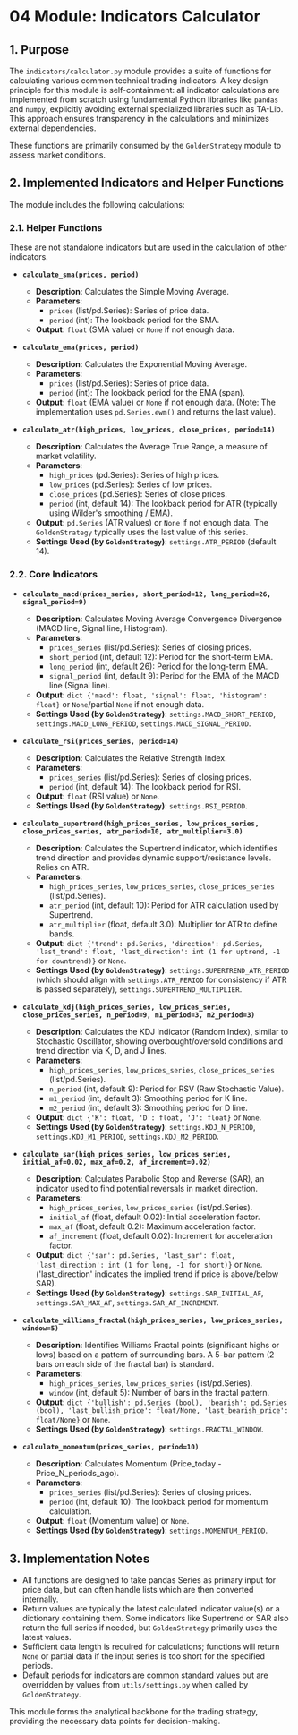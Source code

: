 # 04 Module: Indicators Calculator

## 1. Purpose

The `indicators/calculator.py` module provides a suite of functions for calculating various common technical trading indicators. A key design principle for this module is self-containment: all indicator calculations are implemented from scratch using fundamental Python libraries like `pandas` and `numpy`, explicitly avoiding external specialized libraries such as TA-Lib. This approach ensures transparency in the calculations and minimizes external dependencies.

These functions are primarily consumed by the `GoldenStrategy` module to assess market conditions.

## 2. Implemented Indicators and Helper Functions

The module includes the following calculations:

### 2.1. Helper Functions

These are not standalone indicators but are used in the calculation of other indicators.

*   **`calculate_sma(prices, period)`**
    *   **Description**: Calculates the Simple Moving Average.
    *   **Parameters**:
        *   `prices` (list/pd.Series): Series of price data.
        *   `period` (int): The lookback period for the SMA.
    *   **Output**: `float` (SMA value) or `None` if not enough data.

*   **`calculate_ema(prices, period)`**
    *   **Description**: Calculates the Exponential Moving Average.
    *   **Parameters**:
        *   `prices` (list/pd.Series): Series of price data.
        *   `period` (int): The lookback period for the EMA (span).
    *   **Output**: `float` (EMA value) or `None` if not enough data. (Note: The implementation uses `pd.Series.ewm()` and returns the last value).

*   **`calculate_atr(high_prices, low_prices, close_prices, period=14)`**
    *   **Description**: Calculates the Average True Range, a measure of market volatility.
    *   **Parameters**:
        *   `high_prices` (pd.Series): Series of high prices.
        *   `low_prices` (pd.Series): Series of low prices.
        *   `close_prices` (pd.Series): Series of close prices.
        *   `period` (int, default 14): The lookback period for ATR (typically using Wilder's smoothing / EMA).
    *   **Output**: `pd.Series` (ATR values) or `None` if not enough data. The `GoldenStrategy` typically uses the last value of this series.
    *   **Settings Used (by `GoldenStrategy`)**: `settings.ATR_PERIOD` (default 14).

### 2.2. Core Indicators

*   **`calculate_macd(prices_series, short_period=12, long_period=26, signal_period=9)`**
    *   **Description**: Calculates Moving Average Convergence Divergence (MACD line, Signal line, Histogram).
    *   **Parameters**:
        *   `prices_series` (list/pd.Series): Series of closing prices.
        *   `short_period` (int, default 12): Period for the short-term EMA.
        *   `long_period` (int, default 26): Period for the long-term EMA.
        *   `signal_period` (int, default 9): Period for the EMA of the MACD line (Signal line).
    *   **Output**: `dict {'macd': float, 'signal': float, 'histogram': float}` or `None`/partial `None` if not enough data.
    *   **Settings Used (by `GoldenStrategy`)**: `settings.MACD_SHORT_PERIOD`, `settings.MACD_LONG_PERIOD`, `settings.MACD_SIGNAL_PERIOD`.

*   **`calculate_rsi(prices_series, period=14)`**
    *   **Description**: Calculates the Relative Strength Index.
    *   **Parameters**:
        *   `prices_series` (list/pd.Series): Series of closing prices.
        *   `period` (int, default 14): The lookback period for RSI.
    *   **Output**: `float` (RSI value) or `None`.
    *   **Settings Used (by `GoldenStrategy`)**: `settings.RSI_PERIOD`.

*   **`calculate_supertrend(high_prices_series, low_prices_series, close_prices_series, atr_period=10, atr_multiplier=3.0)`**
    *   **Description**: Calculates the Supertrend indicator, which identifies trend direction and provides dynamic support/resistance levels. Relies on ATR.
    *   **Parameters**:
        *   `high_prices_series`, `low_prices_series`, `close_prices_series` (list/pd.Series).
        *   `atr_period` (int, default 10): Period for ATR calculation used by Supertrend.
        *   `atr_multiplier` (float, default 3.0): Multiplier for ATR to define bands.
    *   **Output**: `dict {'trend': pd.Series, 'direction': pd.Series, 'last_trend': float, 'last_direction': int (1 for uptrend, -1 for downtrend)}` or `None`.
    *   **Settings Used (by `GoldenStrategy`)**: `settings.SUPERTREND_ATR_PERIOD` (which should align with `settings.ATR_PERIOD` for consistency if ATR is passed separately), `settings.SUPERTREND_MULTIPLIER`.

*   **`calculate_kdj(high_prices_series, low_prices_series, close_prices_series, n_period=9, m1_period=3, m2_period=3)`**
    *   **Description**: Calculates the KDJ Indicator (Random Index), similar to Stochastic Oscillator, showing overbought/oversold conditions and trend direction via K, D, and J lines.
    *   **Parameters**:
        *   `high_prices_series`, `low_prices_series`, `close_prices_series` (list/pd.Series).
        *   `n_period` (int, default 9): Period for RSV (Raw Stochastic Value).
        *   `m1_period` (int, default 3): Smoothing period for K line.
        *   `m2_period` (int, default 3): Smoothing period for D line.
    *   **Output**: `dict {'K': float, 'D': float, 'J': float}` or `None`.
    *   **Settings Used (by `GoldenStrategy`)**: `settings.KDJ_N_PERIOD`, `settings.KDJ_M1_PERIOD`, `settings.KDJ_M2_PERIOD`.

*   **`calculate_sar(high_prices_series, low_prices_series, initial_af=0.02, max_af=0.2, af_increment=0.02)`**
    *   **Description**: Calculates Parabolic Stop and Reverse (SAR), an indicator used to find potential reversals in market direction.
    *   **Parameters**:
        *   `high_prices_series`, `low_prices_series` (list/pd.Series).
        *   `initial_af` (float, default 0.02): Initial acceleration factor.
        *   `max_af` (float, default 0.2): Maximum acceleration factor.
        *   `af_increment` (float, default 0.02): Increment for acceleration factor.
    *   **Output**: `dict {'sar': pd.Series, 'last_sar': float, 'last_direction': int (1 for long, -1 for short)}` or `None`. ('last_direction' indicates the implied trend if price is above/below SAR).
    *   **Settings Used (by `GoldenStrategy`)**: `settings.SAR_INITIAL_AF`, `settings.SAR_MAX_AF`, `settings.SAR_AF_INCREMENT`.

*   **`calculate_williams_fractal(high_prices_series, low_prices_series, window=5)`**
    *   **Description**: Identifies Williams Fractal points (significant highs or lows) based on a pattern of surrounding bars. A 5-bar pattern (2 bars on each side of the fractal bar) is standard.
    *   **Parameters**:
        *   `high_prices_series`, `low_prices_series` (list/pd.Series).
        *   `window` (int, default 5): Number of bars in the fractal pattern.
    *   **Output**: `dict {'bullish': pd.Series (bool), 'bearish': pd.Series (bool), 'last_bullish_price': float/None, 'last_bearish_price': float/None}` or `None`.
    *   **Settings Used (by `GoldenStrategy`)**: `settings.FRACTAL_WINDOW`.

*   **`calculate_momentum(prices_series, period=10)`**
    *   **Description**: Calculates Momentum (Price_today - Price_N_periods_ago).
    *   **Parameters**:
        *   `prices_series` (list/pd.Series): Series of closing prices.
        *   `period` (int, default 10): The lookback period for momentum calculation.
    *   **Output**: `float` (Momentum value) or `None`.
    *   **Settings Used (by `GoldenStrategy`)**: `settings.MOMENTUM_PERIOD`.

## 3. Implementation Notes

*   All functions are designed to take pandas Series as primary input for price data, but can often handle lists which are then converted internally.
*   Return values are typically the latest calculated indicator value(s) or a dictionary containing them. Some indicators like Supertrend or SAR also return the full series if needed, but `GoldenStrategy` primarily uses the latest values.
*   Sufficient data length is required for calculations; functions will return `None` or partial data if the input series is too short for the specified periods.
*   Default periods for indicators are common standard values but are overridden by values from `utils/settings.py` when called by `GoldenStrategy`.

This module forms the analytical backbone for the trading strategy, providing the necessary data points for decision-making.
